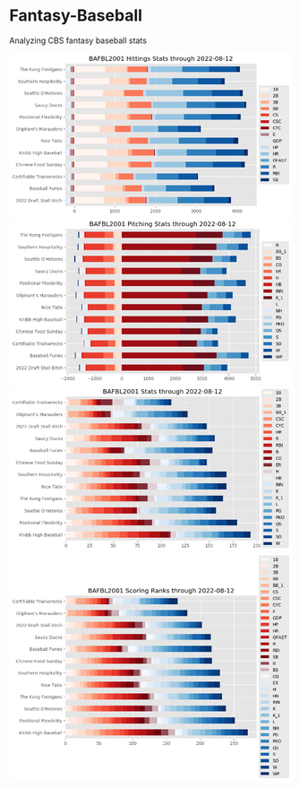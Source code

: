 # Fantasy-Baseball
Analyzing CBS fantasy baseball stats

![hitting](League/hitting_bar_chart_2022-08-12.png)
![pitching](League/roto_pitching_bar_chart_2022-08-12.png)
![stats](League/roto_stats_bar_chart.png)
![ranks](League/roto_ranks_bar_chart_2022-08-12.png)
